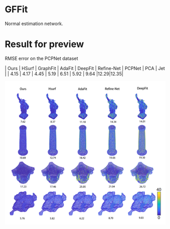 # GFFit

Normal estimation network.

# Result for preview

RMSE error on the PCPNet dataset

| Ours | HSurf | GraphFit | AdaFit | DeepFit | Refine-Net | PCPNet | PCA | Jet |
| 4.15 | 4.17  | 4.45     | 5.19   |  6.51   |  5.92      | 9.64   |12.29|12.35|

![errorresult](/fig/error1.jpg "error visualization")
